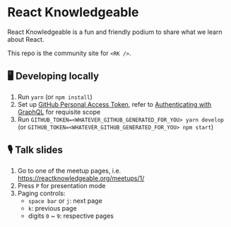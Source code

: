 # React Knowledgeable

React Knowledgeable is a fun and friendly podium to share what we learn about React.

This repo is the community site for `<RK />`.

## 🖥 Developing locally

1. Run `yarn` (or `npm install`)
2. Set up [GitHub Personal Access Token](https://github.com/settings/tokens), refer to [Authenticating with GraphQL](https://developer.github.com/v4/guides/forming-calls/#authenticating-with-graphql) for requisite scope
3. Run `GITHUB_TOKEN=<WHATEVER_GITHUB_GENERATED_FOR_YOU> yarn develop` (or `GITHUB_TOKEN=<WHATEVER_GITHUB_GENERATED_FOR_YOU> npm start`)

## 🎙 Talk slides

1. Go to one of the meetup pages, i.e. https://reactknowledgeable.org/meetups/1/
2. Press `P` for presentation mode
3. Paging controls: 
   - `space bar` or `j`: next page
   - `k`: previous page
   - digits `0` ~ `9`: respective pages
